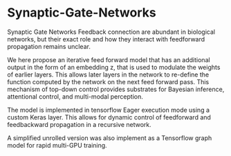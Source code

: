 # Synaptic-Gate-Networks

Synaptic Gate Networks
Feedback connection are abundant in biological networks, but their exact role and how they interact with feedforward propagation remains unclear.

We here propose an iterative feed forward model that has an additional  output in the form of an embedding z, that is used to modulate  the weights of earlier layers. This allows later layers in the network to  re-define the function computed by the network on the next feed forward pass. This mechanism of top-down control provides substrates for Bayesian inference, attentional control, and multi-modal perception.

The model is implemented in tensorflow Eager execution mode using a custom Keras layer. This allows for dynamic control of feedforward and feedbackward propagation in a recursive  network.

A simplified unrolled version was also implement as a Tensorflow  graph model for rapid multi-GPU training.
